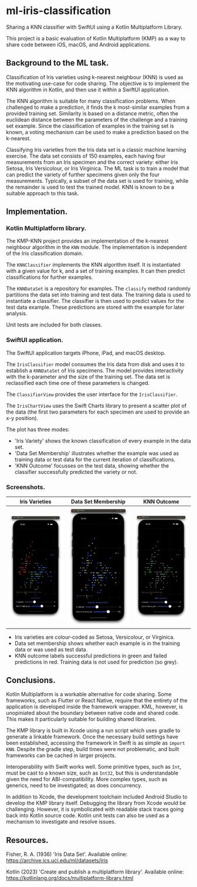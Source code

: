 # ml-iris-classification
Sharing a KNN classifier with SwiftUI using a Kotlin Multiplatform Library.

This project is a basic evaluation of Kotlin Multiplatform (KMP) as a way to share code between iOS, macOS, and Android applications.

## Background to the ML task.
Classification of Iris varieties using k-nearest neighbour (KNN) is used as the motivating use-case for code sharing. The objective is to implement the KNN algorithm in Kotlin, and then use it within a SwiftUI application.

The KNN algorithm is suitable for many classification problems. When challenged to make a prediction, it finds the k most-similar examples from a provided training set. Similarity is based on a distance metric, often the euclidean distance between the parameters of the challenge and a training set example. Since the classification of examples in the training set is known, a voting mechanism can be used to make a prediction based on the k-nearest.

Classifying Iris varieties from the Iris data set is a classic machine learning exercise. The data set consists of 150 examples, each having four measurements from an Iris specimen and the correct variety: either Iris Setosa, Iris Versicolour, or Iris Virginica. The ML task is to train a model that can predict the variety of further specimens given only the four measurements. Typically, a subset of the data set is used for training, while the remainder is used to test the trained model. KNN is known to be a suitable approach to this task.

## Implementation.

### Kotlin Multiplatform library.

The KMP-KNN project provides an implementation of the k-nearest neighbour algorithm in the `KNN` module. The implementation is independent of the Iris classification domain.

The `KNNClassifier` implements the KNN algorithm itself. It is instantiated with a given value for k, and a set of training examples. It can then predict  classifications for further examples.

The `KNNDataSet` is a repository for examples. The `classify` method randomly partitions the data set into training and test data. The training data is used to instantiate a classifier. The classifier is then used to predict values for the test data example. These predictions are stored with the example for later analysis.

Unit tests are included for both classes.

### SwiftUI application.

The SwiftUI application targets iPhone, iPad, and macOS desktop.

The `IrisClassifier` model consumes the Iris data from disk and uses it to establish a `KNNDataSet` of Iris specimens. The model provides interactivity with the k-parameter and the size of the training set. The data set is reclassified each time one of these parameters is changed.

The `ClassifierView` provides the user interface for the `IrisClassifier`.

The `IrisChartView` uses the Swift Charts library to present a scatter plot of the data (the first two parameters for each specimen are used to provide an x-y position).

The plot has three modes:
- 'Iris Variety' shows the known classification of every example in the data set.
- 'Data Set Membership' illustrates whether the example was used as training data or test data for the current iteration of classifications.
- 'KNN Outcome' focusses on the test data, showing whether the classifier successfully predicted the variety or not.

### Screenshots.
| Iris Varieties | Data Set Membership | KNN Outcome |
|------------|------------|------------|
|![image](https://github.com/ncke/ml-iris-classification/blob/5676d610b9825fa578de72ad87161a2c884304d7/screenshots/varieties.png)|![image](https://github.com/ncke/ml-iris-classification/blob/5676d610b9825fa578de72ad87161a2c884304d7/screenshots/set-membership.png)|![image](https://github.com/ncke/ml-iris-classification/blob/5676d610b9825fa578de72ad87161a2c884304d7/screenshots/knn-outcome.png)|
- Iris varieties are colour-coded as Setosa, Versicolour, or Virginica.
- Data set membership shows whether each example is in the training data or was used as test data.
- KNN outcome labels successful predictions in green and failed predictions in red. Training data is not used for prediction (so grey).
## Conclusions.

Kotlin Multiplatform is a workable alternative for code sharing. Some frameworks, such as Flutter or React Native, require that the entirety of the application is developed inside the framework wrapper. KML, however, is unopiniated about the boundary between native code and shared code. This makes it particularly suitable for building shared libraries.

The KMP library is built in Xcode using a run script which uses gradle to generate a linkable framework. Once the necessary build settings have been established, accessing the framework in Swift is as simple as `import KNN`. Despite the gradle step, build times were not problematic, and built frameworks can be cached in larger projects.

Interoperability with Swift works well. Some primitive types, such as `Int`, must be cast to a known size, such as `Int32`, but this is understandable given the need for ABI-compatibility. More complex types, such as generics, need to be investigated; as does concurrency.

In addition to Xcode, the development toolchain included Android Studio to develop the KMP library itself. Debugging the library from Xcode would be challenging. However, it is symbolicated with readable stack traces going back into Kotlin source code. Kotlin unit tests can also be used as a mechanism to investigate and resolve issues.

## Resources.
Fisher, R. A. (1936) 'Iris Data Set'. Available online: https://archive.ics.uci.edu/ml/datasets/iris

Kotlin (2023) 'Create and publish a multiplatform library'. Available online: https://kotlinlang.org/docs/multiplatform-library.html
